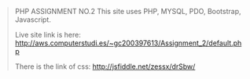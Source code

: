 >PHP ASSIGNMENT NO.2</h1>
This site uses PHP, MYSQL, PDO, Bootstrap, Javascript.</p>
Live site link is here: http://aws.computerstudi.es/~gc200397613/Assignment_2/default.php</p>
There is the link of css: http://jsfiddle.net/zessx/drSbw/</p> 